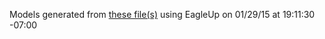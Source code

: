 Models generated from [these file(s)](https://raw.github.com/sparkfun/Serial_DB9_Breakout/7c932f7aa8d811c91aa9eed6534348b2c6d273a9/Hardware/SparkFun_Serial_DB9-Breakout-v13.brd) using EagleUp on 01/29/15 at 19:11:30 -07:00
